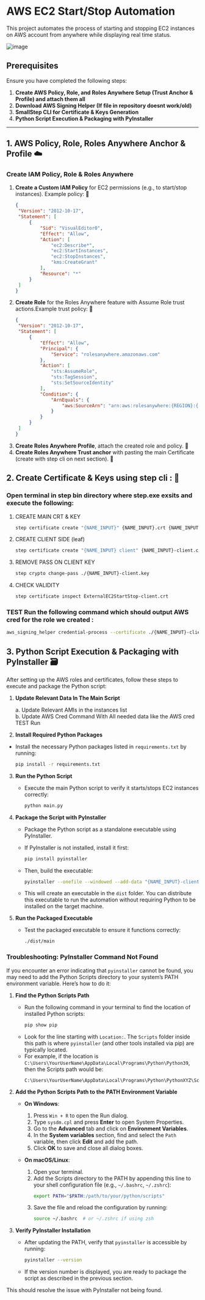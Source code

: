 # AWS EC2 Start/Stop Automation

This project automates the process of starting and stopping EC2 instances on AWS account from anywhere while displaying real time status.


![image](https://github.com/user-attachments/assets/8d047499-e308-4086-9f03-1b20a0d8bd15)


## Prerequisites

Ensure you have completed the following steps:

1. **Create AWS Policy, Role, and Roles Anywhere Setup (Trust Anchor & Profile) and attach them all**
2. **Download AWS Signing Helper (If file in repository doesnt work/old)**
3. **SmallStep CLI for Certificate & Keys Generation**
4. **Python Script Execution & Packaging with PyInstaller**

---

## 1. AWS Policy, Role, Roles Anywhere Anchor & Profile ☁️

### Create IAM Policy, Role & Roles Anywhere

1. **Create a Custom IAM Policy** for EC2 permissions (e.g., to start/stop instances). Example policy: 📄
   ```json
   {
    "Version": "2012-10-17",
    "Statement": [
        {
            "Sid": "VisualEditor0",
            "Effect": "Allow",
            "Action": [
                "ec2:Describe*",
                "ec2:StartInstances",
                "ec2:StopInstances",
                "kms:CreateGrant"
            ],
            "Resource": "*"
        }
    ]
   }
2. **Create Role** for the Roles Anywhere feature with Assume Role trust actions.Example trust policy: 📃
   ```json
   {
    "Version": "2012-10-17",
    "Statement": [
        {
            "Effect": "Allow",
            "Principal": {
                "Service": "rolesanywhere.amazonaws.com"
            },
            "Action": [
                "sts:AssumeRole",
                "sts:TagSession",
                "sts:SetSourceIdentity"
            ],
            "Condition": {
                "ArnEquals": {
                    "aws:SourceArn": "arn:aws:rolesanywhere:{REGION}:{ACCOUNT_ID}:trust-anchor/{TRUST_ANCHOR_ID}"
                }
            }
        }
    ]
   }
3. **Create Roles Anywhere Profile**, attach the created role and policy. 📖
4. **Create Roles Anywhere Trust anchor** with pasting the main Certificate (create with step cli on next section). 📑

## 2. Create Certificate & Keys using step cli : 🦿

### Open terminal in step bin directory where step.exe exsits and execute the following:

1. CREATE MAIN CRT & KEY
   ```bash
   step certificate create "{NAME_INPUT}" {NAME_INPUT}.crt {NAME_INPUT}.key --profile root-ca
   ```
2. CREATE CLIENT SIDE (leaf)
   ```bash
   step certificate create "{NAME_INPUT} client" {NAME_INPUT}-client.crt {NAME_INPUT}-client.key --profile leaf --ca ./{NAME_INPUT}.crt --ca-key ./{NAME_INPUT}.key --not-after {HOURS_TO_EXPIRE}h
   ```
4. REMOVE PASS ON CLIENT KEY
   ```bash
   step crypto change-pass ./{NAME_INPUT}-client.key
   ```
5. CHECK VALIDITY
   ```bash
   step certificate inspect ExternalEC2StartStop-client.crt
   ```

### TEST Run the following command which should output AWS cred for the role we created :
```bash
aws_signing_helper credential-process --certificate ./{NAME_INPUT}-client.crt --private-key ./{NAME_INPUT}-client.key --profile-arn arn:aws:rolesanywhere:{REGION}:{ACCOUNT_ID}:profile/{PROFILE_ID} --role-arn arn:aws:iam::{ACCOUNT_ID}:role/ExternalStartStopEC2 --trust-anchor-arn arn:aws:rolesanywhere:{REGION}:{ACCOUNT_ID}:trust-anchor/{TRUST_ANCHOR_ID}
```

## 3. Python Script Execution & Packaging with PyInstaller 🗃️

After setting up the AWS roles and certificates, follow these steps to execute and package the Python script:

1.    **Update Relevant Data In The Main Script**<br />

      a. Update Relevant AMIs in the instances list<br />
      b. Update AWS Cred Command With All needed data like the AWS cred TEST Run<br />
  
3.    **Install Required Python Packages**

   - Install the necessary Python packages listed in `requirements.txt` by running:
     ```bash
     pip install -r requirements.txt
     ```

3. **Run the Python Script**

   - Execute the main Python script to verify it starts/stops EC2 instances correctly:
     ```bash
     python main.py
     ```

4. **Package the Script with PyInstaller**

   - Package the Python script as a standalone executable using PyInstaller.
   - If PyInstaller is not installed, install it first:
     ```bash
     pip install pyinstaller
     ```

   - Then, build the executable:
     ```bash
     pyinstaller --onefile --windowed --add-data "{NAME_INPUT}-client.crt;." --add-data "{NAME_INPUT}-client.key;." --add-binary "aws_signing_helper.exe;." {NAME_INPUT}.py
     ```

   - This will create an executable in the `dist` folder. You can distribute this executable to run the automation without requiring Python to be installed on the target machine.

5. **Run the Packaged Executable**

   - Test the packaged executable to ensure it functions correctly:
     ```bash
     ./dist/main
     ```
     
### Troubleshooting: PyInstaller Command Not Found

If you encounter an error indicating that `pyinstaller` cannot be found, you may need to add the Python Scripts directory to your system’s PATH environment variable. Here’s how to do it:

1. **Find the Python Scripts Path**

   - Run the following command in your terminal to find the location of installed Python scripts:
     ```bash
     pip show pip
     ```
   - Look for the line starting with `Location:`. The `Scripts` folder inside this path is where `pyinstaller` (and other tools installed via pip) are typically located. 
   - For example, if the location is `C:\Users\YourUserName\AppData\Local\Programs\Python\Python39`, then the Scripts path would be:
     ```
     C:\Users\YourUserName\AppData\Local\Programs\Python\PythonXYZ\Scripts
     ```

2. **Add the Python Scripts Path to the PATH Environment Variable**

   - **On Windows**:
     1. Press `Win + R` to open the Run dialog.
     2. Type `sysdm.cpl` and press **Enter** to open System Properties.
     3. Go to the **Advanced** tab and click on **Environment Variables**.
     4. In the **System variables** section, find and select the `Path` variable, then click **Edit** and add the path.
     5. Click **OK** to save and close all dialog boxes.

   - **On macOS/Linux**:
     1. Open your terminal.
     2. Add the Scripts directory to the PATH by appending this line to your shell configuration file (e.g., `~/.bashrc`, `~/.zshrc`):
        ```bash
        export PATH="$PATH:/path/to/your/python/scripts"
        ```
     3. Save the file and reload the configuration by running:
        ```bash
        source ~/.bashrc  # or ~/.zshrc if using zsh
        ```

3. **Verify PyInstaller Installation**

   - After updating the PATH, verify that `pyinstaller` is accessible by running:
     ```bash
     pyinstaller --version
     ```
   - If the version number is displayed, you are ready to package the script as described in the previous section.

This should resolve the issue with PyInstaller not being found.
